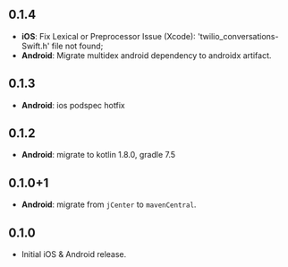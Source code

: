 ## 0.1.4
- **iOS**: Fix Lexical or Preprocessor Issue (Xcode): 'twilio_conversations-Swift.h' file not found;
- **Android**: Migrate multidex android dependency to androidx artifact.

## 0.1.3
- **Android**: ios podspec hotfix

## 0.1.2
- **Android**: migrate to kotlin 1.8.0, gradle 7.5

## 0.1.0+1
- **Android**: migrate from `jCenter` to `mavenCentral`.

## 0.1.0

- Initial iOS & Android release.
